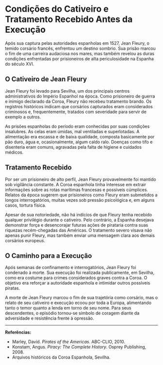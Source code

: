 # Condições do Cativeiro e Tratamento Recebido Antes da Execução

Após sua captura pelas autoridades espanholas em 1527, Jean Fleury, o temido corsário francês, enfrentou um destino sombrio. Sua prisão marcou o fim de uma carreira audaciosa nos mares, mas também revelou as duras condições enfrentadas por prisioneiros de alta periculosidade na Espanha do século XVI.

## O Cativeiro de Jean Fleury

Jean Fleury foi levado para Sevilha, um dos principais centros administrativos do Império Espanhol na época. Como prisioneiro de guerra e inimigo declarado da Coroa, Fleury não recebeu tratamento brando. Os registros históricos indicam que corsários capturados eram considerados criminosos e, frequentemente, tratados com severidade para servir de exemplo a outros.

As prisões espanholas do período eram conhecidas por suas condições insalubres. As celas eram úmidas, mal ventiladas e superlotadas. A alimentação era escassa e de baixa qualidade, composta basicamente por pão duro, água e, ocasionalmente, algum caldo ralo. Doenças como tifo e disenteria eram comuns, agravadas pela falta de higiene e cuidados médicos.

## Tratamento Recebido

Por ser um prisioneiro de alto perfil, Jean Fleury provavelmente foi mantido sob vigilância constante. A Coroa espanhola tinha interesse em extrair informações sobre as rotas marítimas francesas e possíveis cúmplices. Relatos da época sugerem que prisioneiros como Fleury eram submetidos a longos interrogatórios, muitas vezes sob pressão psicológica e, em alguns casos, tortura física.

Apesar de sua notoriedade, não há indícios de que Fleury tenha recebido qualquer privilégio durante o cativeiro. Pelo contrário, a Espanha desejava demonstrar força e desencorajar futuras ações de pirataria contra suas riquezas recém-chegadas das Américas. O tratamento severo visava não apenas punir Fleury, mas também enviar uma mensagem clara aos demais corsários europeus.

## O Caminho para a Execução

Após semanas de confinamento e interrogatórios, Jean Fleury foi condenado à morte. Sua execução foi realizada publicamente, em Sevilha, como era costume para crimes considerados graves contra a Coroa. O objetivo era reforçar a autoridade espanhola e intimidar outros possíveis piratas.

A morte de Jean Fleury marcou o fim de sua trajetória como corsário, mas o relato de seu cativeiro e execução ecoou por toda a Europa, alimentando tanto o temor quanto a lenda em torno de seu nome. Para seus descendentes, o episódio tornou-se símbolo de coragem diante da adversidade e resistência frente à opressão.

---

**Referências:**
- Marley, David. *Pirates of the Americas*. ABC-CLIO, 2010.
- Konstam, Angus. *Piracy: The Complete History*. Osprey Publishing, 2008.
- Arquivos históricos da Coroa Espanhola, Sevilha.